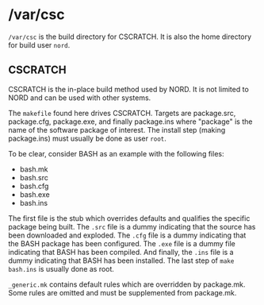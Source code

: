 # /var/csc

`/var/csc` is the build directory for CSCRATCH.
It is also the home directory for build user `nord`.

## CSCRATCH

CSCRATCH is the in-place build method used by NORD.
It is not limited to NORD and can be used with other systems.

The `makefile` found here drives CSCRATCH.
Targets are package.src, package.cfg, package.exe, and finally package.ins
where "package" is the name of the software package of interest.
The install step (making package.ins) must usually be done as user `root`.

To be clear, consider BASH as an example with the following files:

* bash.mk
* bash.src
* bash.cfg
* bash.exe
* bash.ins

The first file is the stub which overrides defaults and qualifies the
specific package being built. The `.src` file is a dummy indicating
that the source has been downloaded and exploded. The `.cfg` file
is a dummy indicating that the BASH package has been configured.
The `.exe` file is a dummy file indicating that BASH has been compiled.
And finally, the `.ins` file is a dummy indicating that BASH has been
installed. The last step of `make bash.ins` is usually done as root.

`_generic.mk` contains default rules which are overridden by package.mk.
Some rules are omitted and must be supplemented from package.mk.


